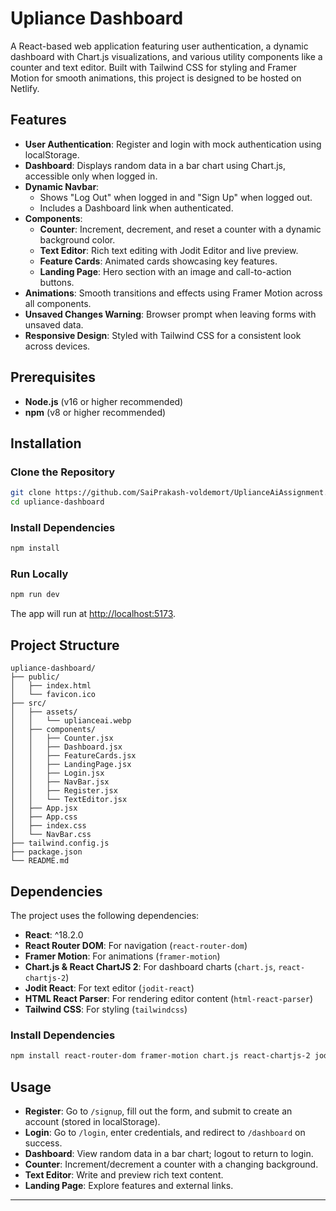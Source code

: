 # Upliance Dashboard

A React-based web application featuring user authentication, a dynamic dashboard with Chart.js visualizations, and various utility components like a counter and text editor. Built with Tailwind CSS for styling and Framer Motion for smooth animations, this project is designed to be hosted on Netlify.

## Features

- **User Authentication**: Register and login with mock authentication using localStorage.
- **Dashboard**: Displays random data in a bar chart using Chart.js, accessible only when logged in.
- **Dynamic Navbar**:
  - Shows "Log Out" when logged in and "Sign Up" when logged out.
  - Includes a Dashboard link when authenticated.
- **Components**:
  - **Counter**: Increment, decrement, and reset a counter with a dynamic background color.
  - **Text Editor**: Rich text editing with Jodit Editor and live preview.
  - **Feature Cards**: Animated cards showcasing key features.
  - **Landing Page**: Hero section with an image and call-to-action buttons.
- **Animations**: Smooth transitions and effects using Framer Motion across all components.
- **Unsaved Changes Warning**: Browser prompt when leaving forms with unsaved data.
- **Responsive Design**: Styled with Tailwind CSS for a consistent look across devices.

## Prerequisites

- **Node.js** (v16 or higher recommended)
- **npm** (v8 or higher recommended)

## Installation

### Clone the Repository
```sh
git clone https://github.com/SaiPrakash-voldemort/UplianceAiAssignment.git
cd upliance-dashboard
```

### Install Dependencies
```sh
npm install
```

### Run Locally
```sh
npm run dev
```

The app will run at [http://localhost:5173](http://localhost:5173).

## Project Structure
```
upliance-dashboard/
├── public/
│   ├── index.html
│   └── favicon.ico
├── src/
│   ├── assets/
│   │   └── uplianceai.webp
│   ├── components/
│   │   ├── Counter.jsx
│   │   ├── Dashboard.jsx
│   │   ├── FeatureCards.jsx
│   │   ├── LandingPage.jsx
│   │   ├── Login.jsx
│   │   ├── NavBar.jsx
│   │   ├── Register.jsx
│   │   └── TextEditor.jsx
│   ├── App.jsx
│   ├── App.css
│   ├── index.css
│   └── NavBar.css
├── tailwind.config.js
├── package.json
└── README.md
```

## Dependencies

The project uses the following dependencies:

- **React**: ^18.2.0
- **React Router DOM**: For navigation (`react-router-dom`)
- **Framer Motion**: For animations (`framer-motion`)
- **Chart.js & React ChartJS 2**: For dashboard charts (`chart.js`, `react-chartjs-2`)
- **Jodit React**: For text editor (`jodit-react`)
- **HTML React Parser**: For rendering editor content (`html-react-parser`)
- **Tailwind CSS**: For styling (`tailwindcss`)

### Install Dependencies
```sh
npm install react-router-dom framer-motion chart.js react-chartjs-2 jodit-react html-react-parser tailwindcss
```

## Usage

- **Register**: Go to `/signup`, fill out the form, and submit to create an account (stored in localStorage).
- **Login**: Go to `/login`, enter credentials, and redirect to `/dashboard` on success.
- **Dashboard**: View random data in a bar chart; logout to return to login.
- **Counter**: Increment/decrement a counter with a changing background.
- **Text Editor**: Write and preview rich text content.
- **Landing Page**: Explore features and external links.

---

